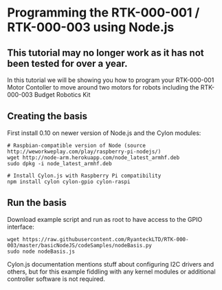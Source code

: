 # Programming the RTK-000-001 / RTK-000-003 using Node.js

## This tutorial may no longer work as it has not been tested for over a year.

In this tutorial we will be showing you how to program your RTK-000-001 Motor Contoller to move around two motors for robots including the RTK-000-003 Budget Robotics Kit

## Creating the basis ##

First install 0.10 on newer version of Node.js and the Cylon modules:

```
# Raspbian-compatible version of Node (source http://weworkweplay.com/play/raspberry-pi-nodejs/)
wget http://node-arm.herokuapp.com/node_latest_armhf.deb
sudo dpkg -i node_latest_armhf.deb

# Install Cylon.js with Raspberry Pi compatibility
npm install cylon cylon-gpio cylon-raspi
```


## Run the basis ##

Download example script and run as root to have access to the GPIO interface:
```
wget https://raw.githubusercontent.com/RyanteckLTD/RTK-000-003/master/basicNodeJS/codeSamples/nodeBasis.py
sudo node nodeBasis.js
```

Cylon.js documentation mentions stuff about configuring I2C drivers and others, but for this example fiddling with any kernel modules or additional controller software is not required.
